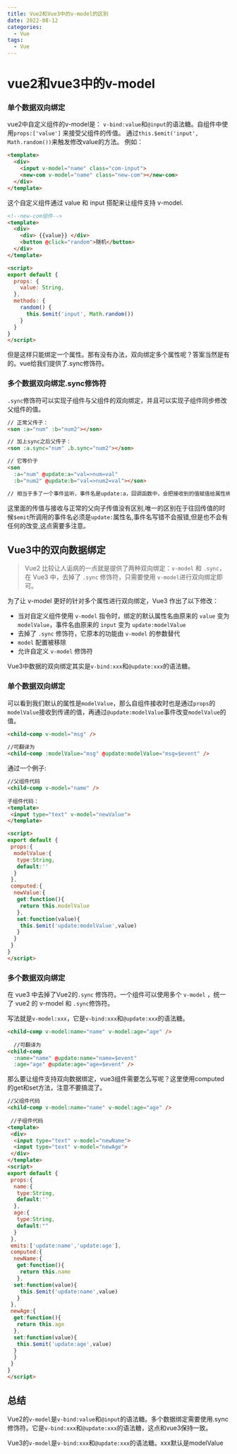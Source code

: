 ```yaml
---
title: Vue2和Vue3中的v-model的区别
date: 2022-08-12
categories:
  - Vue
tags:
  - Vue
---
```


# vue2和vue3中的v-model

### 单个数据双向绑定
vue2中自定义组件的v-model是：
`v-bind:value`和`@input`的语法糖。自组件中使用`props:['value']` 来接受父组件的传值。
通过`this.$emit('input', Math.random())`来触发修改value的方法。
例如：

```html
<template>
  <div>
    <input v-model="name" class="com-input">
    <new-com v-model="name" class="new-com"></new-com>
  </div>
</template>
```
这个自定义组件通过 value 和 input 搭配来让组件支持 v-model.
```html
<!--new-com组件-->
<template>
  <div>
    <div> {{value}} </div>
    <button @click="random">随机</button>
  </div>
</template>

<script>
export default {
  props: {
    value: String,
  },
  methods: {
    random() {
      this.$emit('input', Math.random())
    }
  }
}
</script>
```
但是这样只能绑定一个属性。那有没有办法，双向绑定多个属性呢？答案当然是有的。vue给我们提供了.sync修饰符。

### 多个数据双向绑定.sync修饰符
`.sync`修饰符可以实现子组件与父组件的双向绑定，并且可以实现子组件同步修改父组件的值。
```html
// 正常父传子： 
<son :a="num" :b="num2"></son>

// 加上sync之后父传子： 
<son :a.sync="num" .b.sync="num2"></son> 

// 它等价于
<son
  :a="num" @update:a="val=>num=val"
  :b="num2" @update:b="val=>num2=val"></son> 

// 相当于多了一个事件监听，事件名是update:a，回调函数中，会把接收到的值赋值给属性绑定的数据项中。
```
这里面的传值与接收与正常的父向子传值没有区别,唯一的区别在于往回传值的时候`$emit`所调用的事件名必须是`update:`属性名,事件名写错不会报错,但是也不会有任何的改变,这点需要多注意。

## Vue3中的双向数据绑定

> Vue2 比较让人诟病的一点就是提供了两种双向绑定：`v-model` 和 `.sync`，在 Vue3 中，去掉了 `.sync` 修饰符，只需要使用 `v-model`进行双向绑定即可。

为了让 v-model 更好的针对多个属性进行双向绑定，Vue3 作出了以下修改：

- 当对自定义组件使用 `v-model` 指令时，绑定的默认属性名由原来的 `value` 变为 `modelValue`，事件名由原来的 `input` 变为 `update:modelValue`
- 去掉了 `.sync` 修饰符，它原本的功能由 `v-model` 的参数替代
- `model` 配置被移除
- 允许自定义 `v-model` 修饰符

Vue3中数据的双向绑定其实是`v-bind:xxx`和`@update:xxx`的语法糖。

### 单个数据双向绑定
可以看到我们默认的属性是`modelValue`，那么自组件接收时也是通过`props`的`modelValue`接收到传递的值，再通过`@update:modelValue`事件改变`modelValue`的值。
```html
<child-comp v-model="msg" /> 
  
//可翻译为
<child-comp :modelValue="msg" @update:modelValue="msg=$event" /> 
```
通过一个例子:
```html
//父组件代码
<child-comp v-model="name" />
  
子组件代码：
<template>
 <input type="text" v-model="newValue">
</template>

<script>
export default {
 props:{
  modelValue:{
   type:String,
   default:''
  }
 },
 computed:{
  newValue:{
   get:function(){
    return this.modelValue
   },
   set:function(value){
    this.$emit('update:modelValue',value)
   }
  }
 }
}
</script>
```
### 多个数据双向绑定
在 vue3 中去掉了Vue2的`.sync` 修饰符。一个组件可以使用多个 `v-model` ，统一了 vue2 的 v-model 和 `.sync`修饰符。

写法就是`v-model:xxx`，它是`v-bind:xxx`和`@update:xxx`的语法糖。
```html
<child-comp v-model:name="name" v-model:age="age" /> 
  
  //可翻译为
<child-comp 
  :name="name" @update:name="name=$event"
  :age="age" @update:age="age=$event" /> 
```

那么要让组件支持双向数据绑定，vue3组件需要怎么写呢？这里使用computed的get和set方法，注意不要搞混了。
```html
//父组件代码
<child-comp v-model:name="name" v-model:age="age" /> 
  
 //子组件代码
<template>
 <div>
  <input type="text" v-model="newName">
  <input type="text" v-model="newAge">
 </div>
</template>
<script>
export default {
 props:{
  name:{
   type:String,
   default:''
  },
  age:{
   type:String,
   default:""
  }
 },
 emits:['update:name','update:age'],
 computed:{
  newName:{
   get:function(){
    return this.name
   },
  set:function(value){
    this.$emit('update:name',value)
   }
 },
 newAge:{
  get:function(){
   return this.age
  },
  set:function(value){
   this.$emit('update:age',value)
  }
  }
 }
}
</script>  
```
## 总结
Vue2的`v-model`是`v-bind:value`和`@input`的语法糖。多个数据绑定需要使用.sync修饰符。它是`v-bind:xxx`和`@update:xxx`的语法糖，这点和vue3保持一致。

Vue3的`v-model`是`v-bind:xxx`和`@update:xxx`的语法糖。xxx默认是modelValue